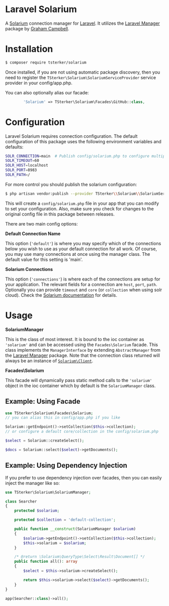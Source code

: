 # Laravel Solarium

A [Solarium](https://github.com/solariumphp/solarium) connection manager for [Laravel](https://laravel.com/).
It utilizes the [Laravel Manager](https://github.com/GrahamCampbell/Laravel-DigitalOcean) package by [Graham Campbell](https://github.com/GrahamCampbell).

# Installation

```sh
$ composer require tsterker/solarium
```

Once installed, if you are not using automatic package discovery, then you need to register the `TSterker\Solarium\SolariumServiceProvider` service provider in your config/app.php.

You can also optionally alias our facade:

```php
        'Solarium' => TSterker\Solarium\Facades\GitHub::class,
```

# Configuration

Laravel Solarium requires connection configuration. The default configuration of this package uses the following environment variables and defaults:

```sh
SOLR_CONNECTION=main  # Publish config/solarium.php to configure multiple connections
SOLR_TIMEOUT=60
SOLR_HOST=localhost
SOLR_PORT=8983
SOLR_PATH=/
```


For more control you should publish the solarium configuration:

```sh
$ php artisan vendor:publish --provider TSterker\\Solarium\\SolariumServiceProvider
```

This will create a `config/solarium.php` file in your app that you can modify to set your configuration. Also, make sure you check for changes to the original config file in this package between releases.

There are two main config options:

**Default Connection Name**

This option (`'default'`) is where you may specify which of the connections below you wish to use as your default connection for all work. Of course, you may use many connections at once using the manager class. The default value for this setting is 'main'.

**Solarium Connections**

This option (`'connections'`) is where each of the connections are setup for your application. The relevant fields for a connection are `host`, `port`, `path`. Optionally you can provide `timeout` and `core` (or `collection` when using solr cloud). Check the [Solarium documentation](https://solarium.readthedocs.io/en/stable/getting-started/#basic-usage) for details.
# Usage

**SolariumManager**

This is the class of most interest. It is bound to the ioc container as `'solarium'` and can be accessed using the `Facades\Solarium` facade. This class implements the `ManagerInterface` by extending `AbstractManager` from the [Laravel Manager](https://github.com/GrahamCampbell/Laravel-DigitalOcean) package. Note that the connection class returned will always be an instance of [`Solarium\Client`](https://github.com/solariumphp/solarium/blob/master/src/Client.php).

**Facades\Solarium**

This facade will dynamically pass static method calls to the `'solarium'` object in the ioc container which by default is the `SolariumManager` class.


## Example: Using Facade

```php
use TSterker\Solarium\Facades\Solarium;
// you can alias this in config/app.php if you like

Solarium::getEndpoint()->setCollection($this->collection);
// or configure a default core/collection in the config/solarium.php

$select = Solarium::createSelect();

$docs = Solarium::select($select)->getDocuments();
```


## Example: Using Dependency Injection

If you prefer to use dependency injection over facades, then you can easily inject the manager like so:

```php
use TSterker\Solarium\SolariumManager;

class Searcher
{
    protected $solarium;

    protected $collection = 'default-collection';

    public function __construct(SolariumManager $solarium)
    {
        $solarium->getEndpoint()->setCollection($this->collection);
        $this->solarium = $solarium;
    }

    /* @return \Solarium\QueryType\Select\Result\Document[] */
    public function all(): array
    {
        $select = $this->solarium->createSelect();

        return $this->solarium->select($select)->getDocuments();
    }
}

app(Searcher::class)->all();
```